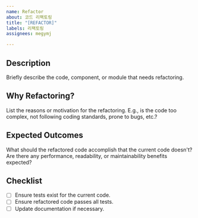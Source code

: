 ```yaml
---
name: Refactor
about: 코드 리팩토링
title: "[REFACTOR]"
labels: 리팩토링
assignees: megymj

---
```


## Description
Briefly describe the code, component, or module that needs refactoring.

## Why Refactoring?
List the reasons or motivation for the refactoring. E.g., is the code too complex, not following coding standards, prone to bugs, etc.?

## Expected Outcomes
What should the refactored code accomplish that the current code doesn't?
Are there any performance, readability, or maintainability benefits expected?

## Checklist
- [ ] Ensure tests exist for the current code.
- [ ]  Ensure refactored code passes all tests.
- [ ]  Update documentation if necessary.
